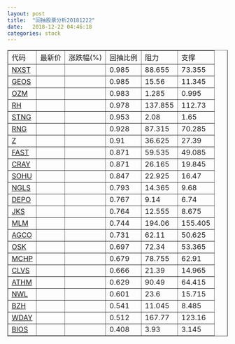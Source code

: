 ```yaml
---
layout: post
title:  "回抽股票分析20181222"
date:   2018-12-22 04:46:18
categories: stock
---
```

<script type="text/javascript">
var stockList = []
stockList.push('gb_nxst');
stockList.push('gb_geos');
stockList.push('gb_ozm');
stockList.push('gb_rh');
stockList.push('gb_stng');
stockList.push('gb_rng');
stockList.push('gb_z');
stockList.push('gb_fast');
stockList.push('gb_cray');
stockList.push('gb_sohu');
stockList.push('gb_ngls');
stockList.push('gb_depo');
stockList.push('gb_jks');
stockList.push('gb_mlm');
stockList.push('gb_agco');
stockList.push('gb_osk');
stockList.push('gb_mchp');
stockList.push('gb_clvs');
stockList.push('gb_athm');
stockList.push('gb_nwl');
stockList.push('gb_bzh');
stockList.push('gb_wday');
stockList.push('gb_bios');
</script>
<table border="1">
 <tr>
 <td>代码</td>
 <td>最新价</td>
 <td>涨跌幅(%)</td>
 <td>回抽比例</td>
 <td>阻力</td>
 <td>支撑</td>
</tr>
  <tr id="nxst">
  <td><a href="http://stock.finance.sina.com.cn/usstock/quotes/NXST.html" target="_blank">NXST</a></td><td></td><td></td><td>0.985</td><td>88.655</td><td>73.355</td></tr>
  <tr id="geos">
  <td><a href="http://stock.finance.sina.com.cn/usstock/quotes/GEOS.html" target="_blank">GEOS</a></td><td></td><td></td><td>0.985</td><td>15.56</td><td>11.345</td></tr>
  <tr id="ozm">
  <td><a href="http://stock.finance.sina.com.cn/usstock/quotes/OZM.html" target="_blank">OZM</a></td><td></td><td></td><td>0.983</td><td>1.285</td><td>0.995</td></tr>
  <tr id="rh">
  <td><a href="http://stock.finance.sina.com.cn/usstock/quotes/RH.html" target="_blank">RH</a></td><td></td><td></td><td>0.978</td><td>137.855</td><td>112.73</td></tr>
  <tr id="stng">
  <td><a href="http://stock.finance.sina.com.cn/usstock/quotes/STNG.html" target="_blank">STNG</a></td><td></td><td></td><td>0.953</td><td>2.08</td><td>1.65</td></tr>
  <tr id="rng">
  <td><a href="http://stock.finance.sina.com.cn/usstock/quotes/RNG.html" target="_blank">RNG</a></td><td></td><td></td><td>0.928</td><td>87.315</td><td>70.285</td></tr>
  <tr id="z">
  <td><a href="http://stock.finance.sina.com.cn/usstock/quotes/Z.html" target="_blank">Z</a></td><td></td><td></td><td>0.91</td><td>36.625</td><td>27.39</td></tr>
  <tr id="fast">
  <td><a href="http://stock.finance.sina.com.cn/usstock/quotes/FAST.html" target="_blank">FAST</a></td><td></td><td></td><td>0.871</td><td>59.535</td><td>49.085</td></tr>
  <tr id="cray">
  <td><a href="http://stock.finance.sina.com.cn/usstock/quotes/CRAY.html" target="_blank">CRAY</a></td><td></td><td></td><td>0.871</td><td>26.165</td><td>19.845</td></tr>
  <tr id="sohu">
  <td><a href="http://stock.finance.sina.com.cn/usstock/quotes/SOHU.html" target="_blank">SOHU</a></td><td></td><td></td><td>0.847</td><td>22.925</td><td>16.47</td></tr>
  <tr id="ngls">
  <td><a href="http://stock.finance.sina.com.cn/usstock/quotes/NGLS.html" target="_blank">NGLS</a></td><td></td><td></td><td>0.793</td><td>14.365</td><td>9.68</td></tr>
  <tr id="depo">
  <td><a href="http://stock.finance.sina.com.cn/usstock/quotes/DEPO.html" target="_blank">DEPO</a></td><td></td><td></td><td>0.767</td><td>9.14</td><td>6.74</td></tr>
  <tr id="jks">
  <td><a href="http://stock.finance.sina.com.cn/usstock/quotes/JKS.html" target="_blank">JKS</a></td><td></td><td></td><td>0.764</td><td>12.555</td><td>8.675</td></tr>
  <tr id="mlm">
  <td><a href="http://stock.finance.sina.com.cn/usstock/quotes/MLM.html" target="_blank">MLM</a></td><td></td><td></td><td>0.744</td><td>194.06</td><td>155.405</td></tr>
  <tr id="agco">
  <td><a href="http://stock.finance.sina.com.cn/usstock/quotes/AGCO.html" target="_blank">AGCO</a></td><td></td><td></td><td>0.731</td><td>62.11</td><td>50.625</td></tr>
  <tr id="osk">
  <td><a href="http://stock.finance.sina.com.cn/usstock/quotes/OSK.html" target="_blank">OSK</a></td><td></td><td></td><td>0.697</td><td>72.34</td><td>53.365</td></tr>
  <tr id="mchp">
  <td><a href="http://stock.finance.sina.com.cn/usstock/quotes/MCHP.html" target="_blank">MCHP</a></td><td></td><td></td><td>0.679</td><td>78.755</td><td>62.91</td></tr>
  <tr id="clvs">
  <td><a href="http://stock.finance.sina.com.cn/usstock/quotes/CLVS.html" target="_blank">CLVS</a></td><td></td><td></td><td>0.666</td><td>21.39</td><td>14.965</td></tr>
  <tr id="athm">
  <td><a href="http://stock.finance.sina.com.cn/usstock/quotes/ATHM.html" target="_blank">ATHM</a></td><td></td><td></td><td>0.629</td><td>90.49</td><td>64.415</td></tr>
  <tr id="nwl">
  <td><a href="http://stock.finance.sina.com.cn/usstock/quotes/NWL.html" target="_blank">NWL</a></td><td></td><td></td><td>0.601</td><td>23.6</td><td>15.715</td></tr>
  <tr id="bzh">
  <td><a href="http://stock.finance.sina.com.cn/usstock/quotes/BZH.html" target="_blank">BZH</a></td><td></td><td></td><td>0.541</td><td>11.045</td><td>8.485</td></tr>
  <tr id="wday">
  <td><a href="http://stock.finance.sina.com.cn/usstock/quotes/WDAY.html" target="_blank">WDAY</a></td><td></td><td></td><td>0.512</td><td>167.77</td><td>123.16</td></tr>
  <tr id="bios">
  <td><a href="http://stock.finance.sina.com.cn/usstock/quotes/BIOS.html" target="_blank">BIOS</a></td><td></td><td></td><td>0.408</td><td>3.93</td><td>3.145</td></tr>
</table>
